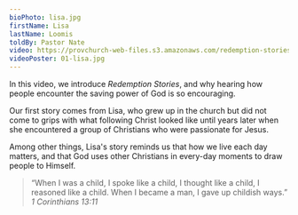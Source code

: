 ```yaml
---
bioPhoto: lisa.jpg
firstName: Lisa
lastName: Loomis
toldBy: Pastor Nate
video: https://provchurch-web-files.s3.amazonaws.com/redemption-stories/01-lisa.mp4
videoPoster: 01-lisa.jpg
---
```


In this video, we introduce *Redemption Stories*, and why hearing how people encounter the saving power of God is so encouraging.

Our first story comes from Lisa, who grew up in the church but did not come to grips with what following Christ looked like until years later when she encountered a group of Christians who were passionate for Jesus.

Among other things, Lisa's story reminds us that how we live each day matters, and that God uses other Christians in every-day moments to draw people to Himself.  

> “When I was a child, I spoke like a child, I thought like a child, I reasoned like a child. When I became a man, I gave up childish ways.” <cite>1 Corinthians 13:11</cite>
